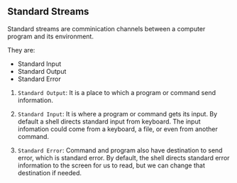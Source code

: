 ## Standard Streams

Standard streams are comminication channels between a computer program and its environment.

They are:

- Standard Input
- Standard Output
- Standard Error

1. `Standard Output`:
It is a place to which a program or command send information.

2. `Standard Input`:
   It is where a program or command gets its input. By default a shell directs standard input from keyboard. The input infomation could come from a keyboard, a file, or even from another command.

3. `Standard Error`:
   Command and program also have destination to send error, which is standard error. By default, the shell directs standard error information to the screen for us to read, but we can change that destination if needed.
